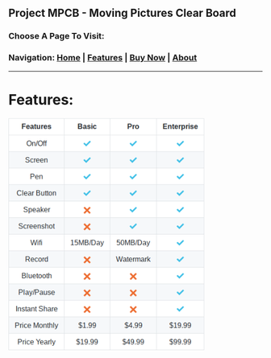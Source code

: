 ## Project MPCB - Moving Pictures Clear Board
### Choose A Page To Visit:
### Navigation: [Home](https://www.project-mpcb.gq) | [Features](https://www.project-mpcb.gq/Features) | [Buy Now](https://www.project-mpcb.gq/Buy) | [About](https://www.project-mpcb.gq/About)

___
# Features:

![Features: Basic: On/Off, Screen, Pen, Clear Button, Wifi 15MB/Day Costs $1.99/Month And $19.99/Year Pro: On/Off, Screen, Pen, Clear Button, Speaker, Screenshot, Wifi 50MB/Day, Recording With Watermark, Costs $4.99/Month And $49.99/Year Enterprise: On/Off, Screen, Wifi, Record, Bluetooth, Play/Pause, Instant Share Price: $19.99, $99.99](https://raw.githubusercontent.com/Richienb/MPCB-Project/master/images/features-chart.png)
